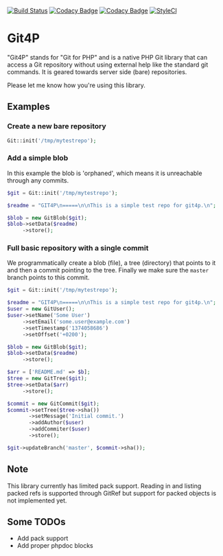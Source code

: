 [![Build Status](https://travis-ci.org/git4p/git4p.svg?branch=master)](https://travis-ci.org/git4p/git4p)
[![Codacy Badge](https://api.codacy.com/project/badge/coverage/0fcd1628445e421791b7a39bbefe41ff)](https://www.codacy.com/app/martijn-niji/git4p)
[![Codacy Badge](https://api.codacy.com/project/badge/grade/0fcd1628445e421791b7a39bbefe41ff)](https://www.codacy.com/app/martijn-niji/git4p)
[![StyleCI](https://styleci.io/repos/35836750/shield)](https://styleci.io/repos/35836750)

Git4P
=====

"Git4P" stands for "Git for PHP" and is a native PHP Git library that can access
a Git repository without using external help like the standard git commands. It
is geared towards server side (bare) repositories.

Please let me know how you're using this library.

Examples
--------

### Create a new bare repository

```php
Git::init('/tmp/mytestrepo');
```

### Add a simple blob

In this example the blob is 'orphaned', which means it is unreachable through any
commits.

```php
$git = Git::init('/tmp/mytestrepo');

$readme = "GIT4P\n=====\n\nThis is a simple test repo for git4p.\n";

$blob = new GitBlob($git);
$blob->setData($readme)
     ->store();
```

### Full basic repository with a single commit

We programmatically create a blob (file), a tree (directory) that points to it
and then a commit pointing to the tree. Finally we make sure the `master` branch
points to this commit.

```php
$git = Git::init('/tmp/mytestrepo');

$readme = "GIT4P\n=====\n\nThis is a simple test repo for git4p.\n";
$user = new GitUser();
$user->setName('Some User')
     ->setEmail('some.user@example.com')
     ->setTimestamp('1374058686')
     ->setOffset('+0200');

$blob = new GitBlob($git);
$blob->setData($readme)
     ->store();

$arr = ['README.md' => $b];
$tree = new GitTree($git);
$tree->setData($arr)
     ->store();

$commit = new GitCommit($git);
$commit->setTree($tree->sha())
       ->setMessage('Initial commit.')
       ->addAuthor($user)
       ->addCommiter($user)
       ->store();

$git->updateBranch('master', $commit->sha());
```

Note
----

This library currently has limited pack support. Reading in and listing packed
refs is supported through GitRef but support for packed objects is not implemented
yet.

Some TODOs
----------

- Add pack support
- Add proper phpdoc blocks
